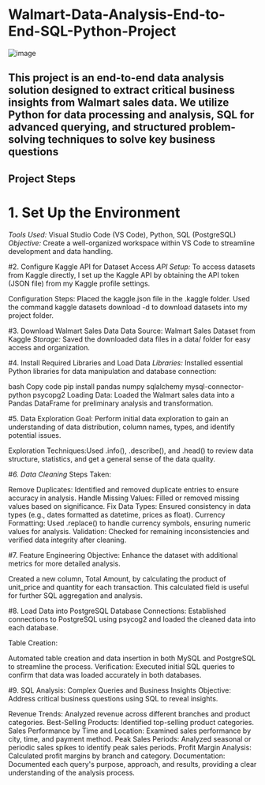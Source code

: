 # Walmart-Data-Analysis-End-to-End-SQL-Python-Project
![image](https://github.com/user-attachments/assets/5647809f-419b-4c73-94c2-b56918d8511a)

This project is an end-to-end data analysis solution designed to extract critical business insights from Walmart sales data. We utilize Python for data processing and analysis, SQL for advanced querying, and structured problem-solving techniques to solve key business questions
----------------------------------------------------------------------------------------------------------------------------
## Project Steps
# 1. Set Up the Environment
*Tools Used:* Visual Studio Code (VS Code), Python, SQL (PostgreSQL)
*Objective:* Create a well-organized workspace within VS Code to streamline development and data handling.

#2. Configure Kaggle API for Dataset Access
*API Setup:*
To access datasets from Kaggle directly, I set up the Kaggle API by obtaining the API token (JSON file) from my Kaggle profile settings.

Configuration Steps:
Placed the kaggle.json file in the .kaggle folder.
Used the command kaggle datasets download -d <dataset-path> to download datasets into my project folder.

#3. Download Walmart Sales Data
Data Source: Walmart Sales Dataset from Kaggle
*Storage:* Saved the downloaded data files in a data/ folder for easy access and organization.

#4. Install Required Libraries and Load Data
*Libraries:* Installed essential Python libraries for data manipulation and database connection:

bash
Copy code
pip install pandas numpy sqlalchemy mysql-connector-python psycopg2
Loading Data: Loaded the Walmart sales data into a Pandas DataFrame for preliminary analysis and transformation.

#5. Data Exploration
Goal: Perform initial data exploration to gain an understanding of data distribution, column names, types, and identify potential issues.

Exploration Techniques:Used .info(), .describe(), and .head() to review data structure, statistics, and get a general sense of the data quality.

#*6. Data Cleaning*
Steps Taken:

Remove Duplicates: Identified and removed duplicate entries to ensure accuracy in analysis.
Handle Missing Values: Filled or removed missing values based on significance.
Fix Data Types: Ensured consistency in data types (e.g., dates formatted as datetime, prices as float).
Currency Formatting: Used .replace() to handle currency symbols, ensuring numeric values for analysis.
Validation: Checked for remaining inconsistencies and verified data integrity after cleaning.

#7. Feature Engineering
Objective: Enhance the dataset with additional metrics for more detailed analysis.

Created a new column, Total Amount, by calculating the product of unit_price and quantity for each transaction. This calculated field is useful for further SQL aggregation and analysis.

#8. Load Data into PostgreSQL
Database Connections: Established connections to PostgreSQL using psycog2 and loaded the cleaned data into each database.

Table Creation:

Automated table creation and data insertion in both MySQL and PostgreSQL to streamline the process.
Verification: Executed initial SQL queries to confirm that data was loaded accurately in both databases.

#9. SQL Analysis: Complex Queries and Business Insights
Objective: Address critical business questions using SQL to reveal insights.

Revenue Trends: Analyzed revenue across different branches and product categories.
Best-Selling Products: Identified top-selling product categories.
Sales Performance by Time and Location: Examined sales performance by city, time, and payment method.
Peak Sales Periods: Analyzed seasonal or periodic sales spikes to identify peak sales periods.
Profit Margin Analysis: Calculated profit margins by branch and category.
Documentation: Documented each query's purpose, approach, and results, providing a clear understanding of the analysis process.
